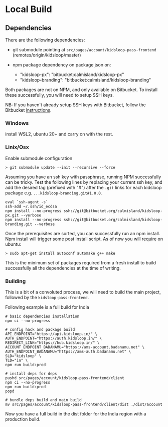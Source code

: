 # Local Build

## Dependencies

There are the following dependencies:
- git submodule pointing at `src/pages/account/kidsloop-pass-frontend` (remotes/origin/kidsloop/master)

- npm package dependency on package json on:
    - "kidsloop-px": "bitbucket:calmisland/kidsloop-px"
    - "kidsloop-branding": "bitbucket:calmisland/kidsloop-branding"

Both packages are not on NPM, and only available on Bitbucket.
To install these successfully, you will need to setup SSH keys.

NB: If you haven't already setup SSH keys with Bitbucket, follow the Bitbucket [instructions](https://support.atlassian.com/bitbucket-cloud/docs/set-up-an-ssh-key/).

### Windows

install WSL2, ubuntu 20+ and carry on with the rest.

### Linix/Osx

Enable submodule configuration

```
> git submodule update --init --recursive --force
```

Assuming you have an ssh key with passphrase, running NPM successfully can be tricky.
Test the following lines by replacing your current ssh key,
and add the desired tag (prefixed with "#") after the `.git` links for each kidsloop package e.g. `...kidsloop-branding.git#1.0.0`.

```shell
eval `ssh-agent -s`
ssh-add ~/.ssh/id_ecdsa
npm install --no-progress ssh://git@bitbucket.org/calmisland/kidsloop-px.git --verbose
npm install --no-progress ssh://git@bitbucket.org/calmisland/kidsloop-branding.git --verbose
```

Once the prerequisites are sorted, you can successfully run an npm install.
Npm install will trigger some post install script.
As of now you will require on ubuntu:
```
> sudo apt-get install autoconf automake g++ make
```

This is the minimum set of packages required from a fresh install to build successfully all the dependencies at the time of writing.

### Building

This is a bit of a convoluted process, we will need to build the main project, followed by the `kidsloop-pass-frontend`. 

Following example is a full build for India

```
# basic dependencies installation
npm ci --no-progress

# config hack and package build
API_ENDPOINT="https://api.kidsloop.in/" \
AUTH_ENDPOINT="https://auth.kidsloop.in/" \
REDIRECT_LINK="https://hub.kidsloop.in/" \
ACCOUNT_ENDPOINT_BADANAMU="https://ams-account.badanamu.net" \
AUTH_ENDPOINT_BADANAMU="https://ams-auth.badanamu.net" \
SLD="kidsloop" \
TLD="in" \
npm run build:prod

# install deps for deps
pushd src/pages/account/kidsloop-pass-frontend/client
npm ci --no-progress
npm run build:prod
popd

# bundle deps build and main build
mv src/pages/account/kidsloop-pass-frontend/client/dist ./dist/account
```

Now you have a full build in the dist folder for the India region with a production build.
